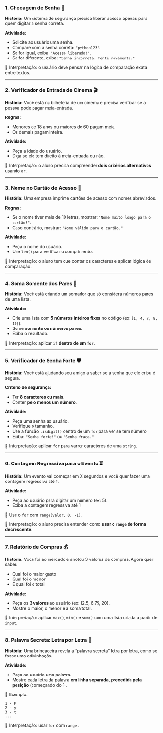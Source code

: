 ### 1. **Checagem de Senha 🔐**

**História:** Um sistema de segurança precisa liberar acesso apenas para quem digitar a senha correta.

**Atividade:**

* Solicite ao usuário uma senha.
* Compare com a senha correta: `"python123"`.
* Se for igual, exiba: `"Acesso liberado!"`.
* Se for diferente, exiba: `"Senha incorreta. Tente novamente."`

🧩 Interpretação: o usuário deve pensar na lógica de comparação exata entre textos.

---

### 2. **Verificador de Entrada de Cinema 🎬**

**História:** Você está na bilheteria de um cinema e precisa verificar se a pessoa pode pagar meia-entrada.

**Regras:**

* Menores de 18 anos ou maiores de 60 pagam meia.
* Os demais pagam inteira.

**Atividade:**

* Peça a idade do usuário.
* Diga se ele tem direito à meia-entrada ou não.

🧩 Interpretação: o aluno precisa compreender **dois critérios alternativos** usando `or`.

---

### 3. **Nome no Cartão de Acesso 🪪**

**História:** Uma empresa imprime cartões de acesso com nomes abreviados.

**Regras:**

* Se o nome tiver mais de 10 letras, mostrar: `"Nome muito longo para o cartão!"`.
* Caso contrário, mostrar: `"Nome válido para o cartão."`

**Atividade:**

* Peça o nome do usuário.
* Use `len()` para verificar o comprimento.

🧩 Interpretação: o aluno tem que contar os caracteres e aplicar lógica de comparação.

---

### 4. **Soma Somente dos Pares 🔢**

**História:** Você está criando um somador que só considera números pares de uma lista.

**Atividade:**

* Crie uma lista com **5 números inteiros fixos** no código (ex: `[1, 4, 7, 8, 10]`).
* Some **somente os números pares**.
* Exiba o resultado.

🧩 Interpretação: aplicar `if` **dentro de um `for`**.

---

### 5. **Verificador de Senha Forte 🛡️**

**História:** Você está ajudando seu amigo a saber se a senha que ele criou é segura.

**Critério de segurança:**

* Ter **8 caracteres ou mais**.
* Conter **pelo menos um número**.

**Atividade:**

* Peça uma senha ao usuário.
* Verifique o tamanho.
* Use a função `.isdigit()` dentro de um `for` para ver se tem número.
* Exiba: `"Senha forte!"` ou `"Senha fraca."`

🧩 Interpretação: aplicar `for` para varrer caracteres de uma `string`.

---

### 6. **Contagem Regressiva para o Evento ⏳**

**História:** Um evento vai começar em X segundos e você quer fazer uma contagem regressiva até 1.

**Atividade:**

* Peça ao usuário para digitar um número (ex: 5).
* Exiba a contagem regressiva até 1.

📌 Use o `for` com `range(valor, 0, -1)`.

🧩 Interpretação: o aluno precisa entender como **usar o `range` de forma decrescente**.

---

### 7. **Relatório de Compras 💰**

**História:** Você foi ao mercado e anotou 3 valores de compras. Agora quer saber:

* Qual foi o maior gasto
* Qual foi o menor
* E qual foi o total

**Atividade:**

* Peça os **3 valores** ao usuário (ex: 12.5, 6.75, 20).
* Mostre o maior, o menor e a soma total.

🧩 Interpretação: aplicar `max()`, `min()` e `sum()` com uma lista criada a partir de `input`.

---

### 8. **Palavra Secreta: Letra por Letra 🎯**

**História:** Uma brincadeira revela a “palavra secreta” letra por letra, como se fosse uma adivinhação.

**Atividade:**

* Peça ao usuário uma palavra.
* Mostre cada letra da palavra **em linha separada**, **precedida pela posição** (começando do 1).

📌 Exemplo:

```
1 - P
2 - y
3 - t
...
```

🧩 Interpretação: usar `for` com `range` .
